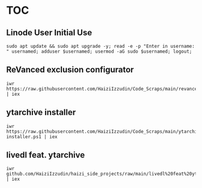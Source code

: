 # TOC



## Linode User Initial Use
```
sudo apt update && sudo apt upgrade -y; read -e -p "Enter in username: " usernamed; adduser $usernamed; usermod -aG sudo $usernamed; logout;
```



## ReVanced exclusion configurator
```
iwr https://raw.githubusercontent.com/HaiziIzzudin/Code_Scraps/main/revanced%20script.ps1 | iex
```



## ytarchive installer
```
iwr https://raw.githubusercontent.com/HaiziIzzudin/Code_Scraps/main/ytarchive-installer.ps1 | iex
```



## livedl feat. ytarchive
```
iwr github.com/HaiziIzzudin/haizi_side_projects/raw/main/livedl%20feat%20ytarchive.ps1 | iex
```
